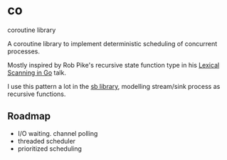 # co
coroutine library

A coroutine library to implement deterministic scheduling of concurrent processes.

Mostly inspired by Rob Pike's recursive state function type in his [Lexical Scanning in Go](https://go.dev/talks/2011/lex.slide#1) talk.

I use this pattern a lot in the [sb library](https://github.com/reusee/sb), modelling stream/sink process as recursive functions. 

## Roadmap

* I/O waiting. channel polling
* threaded scheduler
* prioritized scheduling

